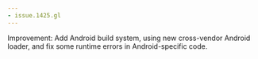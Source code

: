 ```yaml
---
- issue.1425.gl
---
```

Improvement: Add Android build system, using new cross-vendor Android loader, and fix some runtime errors in Android-specific code.
